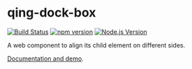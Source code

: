 # qing-dock-box

[![Build Status](https://github.com/mgenware/qing-dock-box/workflows/Build/badge.svg)](https://github.com/mgenware/qing-dock-box/actions)
[![npm version](https://img.shields.io/npm/v/qing-dock-box.svg?style=flat-square)](https://npmjs.com/package/qing-dock-box)
[![Node.js Version](http://img.shields.io/node/v/qing-dock-box.svg?style=flat-square)](https://nodejs.org/en/)

A web component to align its child element on different sides.

[Documentation and demo](https://mgenware.github.io/qing-dock-box/).
